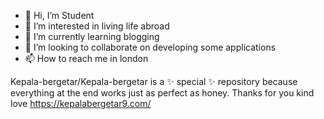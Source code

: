 - 👋 Hi, I’m Student
- 👀 I’m interested in living life abroad
- 🌱 I’m currently learning blogging
- 💞️ I’m looking to collaborate on developing some applications
- 📫 How to reach me in london

Kepala-bergetar/Kepala-bergetar is a ✨ special ✨ repository because everything at the end works just as perfect as honey. 
Thanks for you kind love
https://kepalabergetar9.com/

